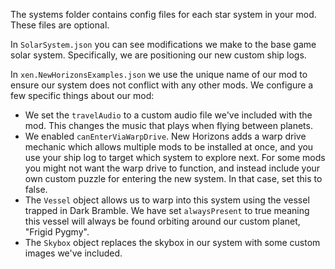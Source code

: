 The systems folder contains config files for each star system in your mod. These files are optional.

In `SolarSystem.json` you can see modifications we make to the base game solar system. Specifically, we are positioning our new custom ship logs.

In `xen.NewHorizonsExamples.json` we use the unique name of our mod to ensure our system does not conflict with any other mods. We configure a few specific things about our mod:
- We set the `travelAudio` to a custom audio file we've included with the mod. This changes the music that plays when flying between planets.
- We enabled `canEnterViaWarpDrive`. New Horizons adds a warp drive mechanic which allows multiple mods to be installed at once, and you use your ship log to target which system to explore next. For some mods you might not want the warp drive to function, and instead include your own custom puzzle for entering the new system. In that case, set this to false.
- The `Vessel` object allows us to warp into this system using the vessel trapped in Dark Bramble. We have set `alwaysPresent` to true meaning this vessel will always be found orbiting around our custom planet, "Frigid Pygmy".
- The `Skybox` object replaces the skybox in our system with some custom images we've included.
